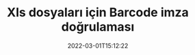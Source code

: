 ---
############################# Static ############################
layout: "auto-gen-signature"
date: 2022-03-01T15:12:22
draft: false
operation: Verify
signaturetype: Barcode
fileformat: Xls
productName: Java
lang: tr
productCode: java
otherformats: pdf doc docx docm dot dotm dotx odt ott rtf xls xlsx xlsm xlsb csv ods ots xltx xltm ppt pptx pps ppsx odp otp potx potm pptm ppsm png jpg bmp gif tiff svg webp wmf
breadcrumb: Put Barcode signature on Xls for Java

############################# Head ############################
head_title: "Xls dosyaları için Barcode imzalarının Java aracılığıyla doğrulanması"
head_description: "Xls belgelerini ve bunların Barcode imzalarını doğrulamak için yalnızca birkaç satır Java kodu kullanın."

############################# Header ############################
title: "Xls dosyaları için Barcode imza doğrulaması"
description: "Java için API, Xls belgelerinde Barcode imzalarını doğrulama fırsatı sunar. Xls belgelerinizdeki e-imzaların doğrulanması hızlı ve kolay bir şekilde gerçekleştirilebilir."
bg_image: "https://cms.admin.containerize.com/templates/aspose/App_Themes/V3/images/bg/header1.png"
bg_overlay: false
button:
    enable: true

############################# SubMenu ############################
submenu:
    enable: true

    left:
        img_alt: "GroupDocs.Signature for Java"
        image: "https://cms.admin.containerize.com/templates/groupdocs/images/product-logos/90x90-noborder/groupdocs-signature-java.png"
        product: "GroupDocs.Signature"
        platform: "Java"



############################# About ############################
about:
    enable: true
    title: "Yeni GroupDocs.Signature for Java API özelliklerini keşfedin"
    content: |
        [GroupDocs.Signature for Java](https://products.groupdocs.com/signature/java/) API, elektronik imzalar kullanarak çok sayıda belge biçimini işlemek için çok çeşitli yollar sunar. Metinler, resimler, dijital sertifikalar, barkodlar, QR kodları, damgalar veya meta veriler gibi birçok dijital imza türü desteklenir. Müşteriler, PDF'lerde, MS Word belgelerinde, MS Excel çalışma kitaplarında, MS PowerPoint sunumlarında, Adobe Photoshop dosyalarında ve çeşitli görüntü formatlarında dijital imza ekleyebilir, kaldırabilir, düzenleyebilir, doğrulayabilir veya arayabilir. Şaşırtıcı sayıda ek özellik ve ayar mevcuttur.
    

############################# Steps ############################
steps:
    enable: true
    title_left: "Xls belgenizdeki Barcode imzalarını nasıl doğrularsınız?"
    content_left: |
        [GroupDocs.Signature for Java](https://products.groupdocs.com/signature/java/), Xls belgelerine yerleştirilen Barcode imzalarının doğrulanması gibi faydalı özellikler içerir. Ekstra kod uygulamadan bu fırsatı kullanın.
        
        * İlk olarak, doğrulanması gereken bir belgeye yapıcı parametre yolu sağlayan Signature sınıfını örnekleyin.
        * İkinci olarak, yeni bir VerifyOptions nesnesi oluşturun ve gerekli tüm özellikleri ayarlayın.
        * Son olarak, VerifyOptions örneğini geçen Signature'ın nesne Verify yöntemini çağırın.
        * Ardından doğrulama sonuçlarını işleyin.

    title_right: "sistem gereksinimleri"
    content_right: |
        GroupDocs.Signature for Java, tüm büyük platformlarda ve işletim sistemlerinde desteklenir. Aşağıdaki kodu çalıştırmadan önce lütfen aşağıdaki ön koşulların sisteminizde kurulu olduğundan emin olun.

        * İşletim sistemleri: Microsoft Windows, Linux, MacOS
        * Geliştirme ortamları: NetBeans, Intellij IDEA, Eclipse, etc.
        * Java runtime: J2SE 6.0 and above
        * GroupDocs.Signature for Java ürününün en son sürümünü [Maven}](https://repository.groupdocs.com/webapp/#/artifacts/browse/tree/General/repo/com/groupdocs/groupdocs-signature) adresinden indirin
         
    code: |
        ```java    
                
        // Set up input Xls file
        String filePath = "input.xls";

        // Instantiate Signature for input file
        Signature signature = new Signature(filePath);

        //Provide verification options
        BarcodeVerifyOptions options = new BarcodeVerifyOptions();

        // process only specified page 
        options.setPageNumber(2);
        options.setAllPages(false);
        // specify text match type
        options.setMatchType(TextMatchType.Contains);
        // specify text pattern to search
        options.setText("Special signature");
                            
        // Verify document signatures
        VerificationResult result = signature.verify(options);

        //process result
        if (result.isValid())
        {
            //..
        }

        ```

############################# Demos ############################
demos:
    enable: true
    title: "Barcode imzalarıyla imzalama Canlı Demo"
    content: |
       Hemen şimdi [GroupDocs.Signature App](https://products.groupdocs.app/signature/family) web sitesini ziyaret ederek Xls dosyasına çeşitli elektronik imzalar ekleyin.          

############################# More Formats ############################
more_formats:
    enable: true
    title: "Java kullanarak diğer Barcode imzalarını doğrulayın"
    content: |
        "Çeşitli belgelere yerleştirilen elektronik imzaların doğrulanması. Aşağıda açıklandığı gibi popüler dosya formatlarındaki imzaların kalitesini kontrol edin."
    format: 
       
       
back_to_top:
    enable: true
---